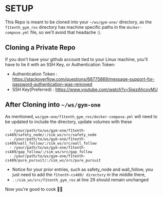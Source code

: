 # SETUP
This Repo is meant to be cloned into your ``~/ws/gym-one/`` directory, as the ``f1tenth_gym_ros`` directory has machine specific paths in the ``docker-compose.yml`` file, so we'll avoid that headache :). 

## Cloning a Private Repo 
If you don't have your github account tied to your Linux machine, you'll have to tie it with an SSH Key, or Authentication Token: 
- Authentication Token : https://stackoverflow.com/questions/68775869/message-support-for-password-authentication-was-removed
- SSH Key(Preferred)   : https://www.youtube.com/watch?v=5jwzAhcovMU

## After Cloning into ``~/ws/gym-one``
As mentioned, ``ws/gym-one/f1tenth_gym_ros/docker-compose.yml`` will need to be updated to include the directory, update volumes with these 
```
  - /your/path/to/ws/gym-one/f1tenth-cs489/safety_node/:/sim_ws/src/safety_node
  - /your/path/to/ws/gym-one/f1tenth-cs489/wall_follow/:/sim_ws/src/wall_follow
  - /your/path/to/ws/gym-one/f1tenth-cs489/gap_follow/:/sim_ws/src/gap_follow
  - /your/path/to/ws/gym-one/f1tenth-cs489/pure_pursuit/:/sim_ws/src/pure_pursuit
```

- Notice for your prior entries, such as safety_node and wall_follow, you just need to add the ``f1tenth-cs489/ directory`` in the middle there, 
- ``.:/sim_ws/src/f1tenth_gym_ros`` at line 29 should remain unchanged 


Now you're good to cook 👨‍🍳
